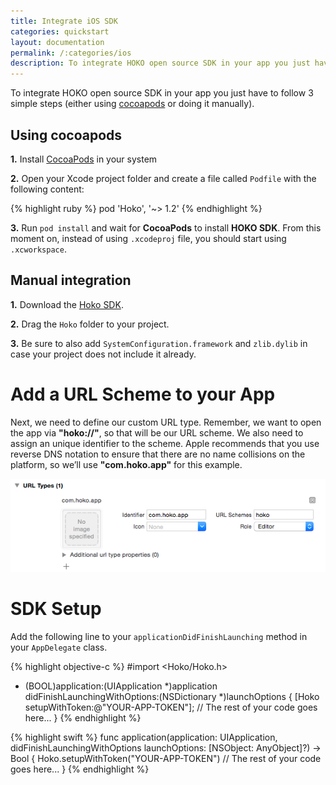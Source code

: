 ```yaml
---
title: Integrate iOS SDK
categories: quickstart
layout: documentation
permalink: /:categories/ios
description: To integrate HOKO open source SDK in your app you just have to follow 3 simple steps (either using cocoapods or doing it manually).
---
```


To integrate HOKO open source SDK in your app you just have to follow 3 simple steps (either using
[cocoapods][cocoapods] or doing it manually).

## Using cocoapods

**1.** Install [CocoaPods][cocoapods] in your system

**2.** Open your Xcode project folder and create a file called `Podfile` with the following content:

{% highlight ruby %}
pod 'Hoko', '~> 1.2'
{% endhighlight %}

**3.** Run `pod install` and wait for **CocoaPods** to install **HOKO SDK**. From this moment on, instead of using `.xcodeproj` file, you should start using `.xcworkspace`.

## Manual integration

**1.** Download the [Hoko SDK](https://github.com/hokolinks/hoko-ios/archive/master.zip).

**2.** Drag the `Hoko` folder to your project.

**3.** Be sure to also add `SystemConfiguration.framework` and `zlib.dylib` in case your project does not include it already.

# Add a URL Scheme to your App

Next, we need to define our custom URL type. Remember, we want to open the app via **"hoko://"**, so that will be our URL scheme. We also need to assign an unique identifier to the scheme. Apple recommends that you use reverse DNS notation to ensure that there are no name collisions on the platform, so we’ll use **"com.hoko.app"** for this example.

![URL Scheme](/assets/images/ios_url_schemes.png)

# SDK Setup

Add the following line to your `applicationDidFinishLaunching` method in your `AppDelegate` class.

{% highlight objective-c %}
#import <Hoko/Hoko.h>

- (BOOL)application:(UIApplication *)application 
  didFinishLaunchingWithOptions:(NSDictionary *)launchOptions {
  [Hoko setupWithToken:@"YOUR-APP-TOKEN"];
  // The rest of your code goes here...
}
{% endhighlight %}

{% highlight swift %}
func application(application: UIApplication, didFinishLaunchingWithOptions launchOptions: [NSObject: AnyObject]?) -> Bool {
  Hoko.setupWithToken("YOUR-APP-TOKEN")
  // The rest of your code goes here...
}
{% endhighlight %}

[cocoapods]: http://cocoapods.org/ "Cocoapods website"

